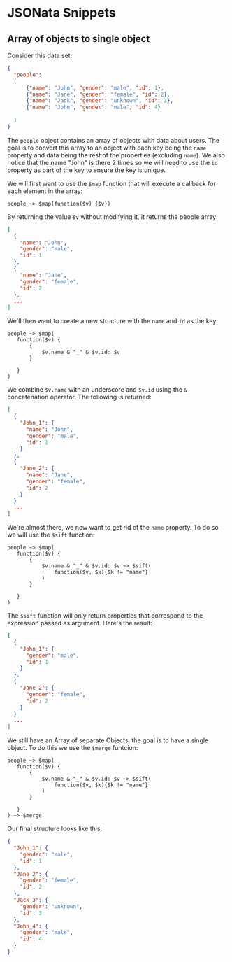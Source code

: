 # JSONata Snippets

## Array of objects to single object

Consider this data set:

```json
{
  "people":
  [
      {"name": "John", "gender": "male", "id": 1},
      {"name": "Jane", "gender": "female", "id": 2},
      {"name": "Jack", "gender": "unknown", "id": 3},
      {"name": "John", "gender": "male", "id": 4}
  
  ]
}
```

The `people` object contains an array of objects with data about users.  The goal is to convert this array to an object with each key being the `name` property and data being the rest of the properties (excluding `name`).  We also notice that the name "John" is there 2 times so we will need to use the `id` property as part of the key to ensure the key is unique.

We will first want to use the `$map` function that will execute a callback for each element in the array:

```
people ~> $map(function($v) {$v})
```

By returning the value `$v` without modifying it, it returns the people array:

```json
[
  {
    "name": "John",
    "gender": "male",
    "id": 1
  },
  {
    "name": "Jane",
    "gender": "female",
    "id": 2
  },
  ...
]
```

We'll then want to create a new structure with the `name` and `id` as the key:

```
people ~> $map(
   function($v) {
       {
           $v.name & "_" & $v.id: $v
       }

   }
)
```

We combine `$v.name` with an underscore and `$v.id` using the `&` concatenation operator.
The following is returned:

```json
[
  {
    "John_1": {
      "name": "John",
      "gender": "male",
      "id": 1
    }
  },
  {
    "Jane_2": {
      "name": "Jane",
      "gender": "female",
      "id": 2
    }
  }
  ...
]
```

We're almost there, we now want to get rid of the `name` property.  To do so we will use the `$sift` function:

```
people ~> $map(
   function($v) {
       {
           $v.name & "_" & $v.id: $v ~> $sift(
               function($v, $k){$k != "name"}
           )
       }

   }
)
```

The `$sift` function will only return properties that correspond to the expression passed as argument.  Here's the result:

```json
[
  {
    "John_1": {
      "gender": "male",
      "id": 1
    }
  },
  {
    "Jane_2": {
      "gender": "female",
      "id": 2
    }
  }
  ...
]
```

We still have an Array of separate Objects, the goal is to have a single object.  To do this we use the `$merge` funtcion:

```
people ~> $map(
   function($v) {
       {
           $v.name & "_" & $v.id: $v ~> $sift(
               function($v, $k){$k != "name"}
           )
       }

   }
) ~> $merge
```

Our final structure looks like this:

```json
{
  "John_1": {
    "gender": "male",
    "id": 1
  },
  "Jane_2": {
    "gender": "female",
    "id": 2
  },
  "Jack_3": {
    "gender": "unknown",
    "id": 3
  },
  "John_4": {
    "gender": "male",
    "id": 4
  }
}
```
